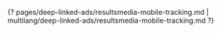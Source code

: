 {? pages/deep-linked-ads/resultsmedia-mobile-tracking.md | multilang/deep-linked-ads/resultsmedia-mobile-tracking.md ?}
